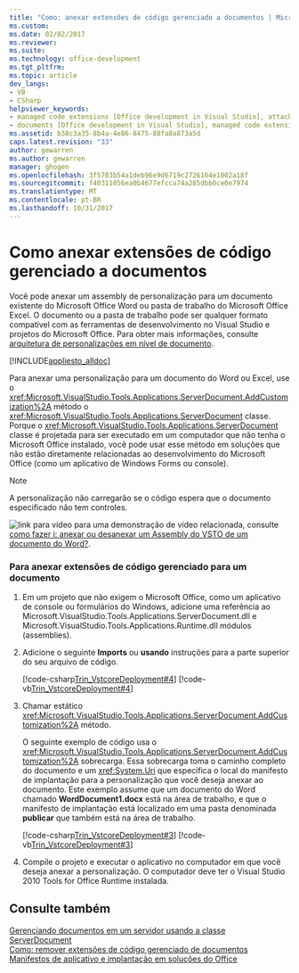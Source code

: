 ```yaml
---
title: "Como: anexar extensões de código gerenciado a documentos | Microsoft Docs"
ms.custom: 
ms.date: 02/02/2017
ms.reviewer: 
ms.suite: 
ms.technology: office-development
ms.tgt_pltfrm: 
ms.topic: article
dev_langs:
- VB
- CSharp
helpviewer_keywords:
- managed code extensions [Office development in Visual Studio], attaching
- documents [Office development in Visual Studio], managed code extensions
ms.assetid: b38c3a35-8b4a-4e86-8475-88fa8a873a5d
caps.latest.revision: "33"
author: gewarren
ms.author: gewarren
manager: ghogen
ms.openlocfilehash: 3f5703b54a1deb96e9d6719c2726164e1002a18f
ms.sourcegitcommit: f40311056ea0b4677efcca74a285dbb0ce0e7974
ms.translationtype: MT
ms.contentlocale: pt-BR
ms.lasthandoff: 10/31/2017
---
```

# <a name="how-to-attach-managed-code-extensions-to-documents"></a>Como anexar extensões de código gerenciado a documentos
  Você pode anexar um assembly de personalização para um documento existente do Microsoft Office Word ou pasta de trabalho do Microsoft Office Excel. O documento ou a pasta de trabalho pode ser qualquer formato compatível com as ferramentas de desenvolvimento no Visual Studio e projetos do Microsoft Office. Para obter mais informações, consulte [arquitetura de personalizações em nível de documento](../vsto/architecture-of-document-level-customizations.md).  
  
 [!INCLUDE[appliesto_alldoc](../vsto/includes/appliesto-alldoc-md.md)]  
  
 Para anexar uma personalização para um documento do Word ou Excel, use o <xref:Microsoft.VisualStudio.Tools.Applications.ServerDocument.AddCustomization%2A> método o <xref:Microsoft.VisualStudio.Tools.Applications.ServerDocument> classe. Porque o <xref:Microsoft.VisualStudio.Tools.Applications.ServerDocument> classe é projetada para ser executado em um computador que não tenha o Microsoft Office instalado, você pode usar esse método em soluções que não estão diretamente relacionadas ao desenvolvimento do Microsoft Office (como um aplicativo de Windows Forms ou console).  
  
> [!NOTE]  
>  A personalização não carregarão se o código espera que o documento especificado não tem controles.  
  
 ![link para vídeo](../vsto/media/playvideo.gif "link para vídeo") para uma demonstração de vídeo relacionada, consulte [como fazer i: anexar ou desanexar um Assembly do VSTO de um documento do Word?](http://go.microsoft.com/fwlink/?LinkId=136782).  
  
### <a name="to-attach-managed-code-extensions-to-a-document"></a>Para anexar extensões de código gerenciado para um documento  
  
1.  Em um projeto que não exigem o Microsoft Office, como um aplicativo de console ou formulários do Windows, adicione uma referência ao Microsoft.VisualStudio.Tools.Applications.ServerDocument.dll e Microsoft.VisualStudio.Tools.Applications.Runtime.dll módulos (assemblies).  
  
2.  Adicione o seguinte **Imports** ou **usando** instruções para a parte superior do seu arquivo de código.  
  
     [!code-csharp[Trin_VstcoreDeployment#4](../vsto/codesnippet/CSharp/Trin_VstcoreDeploymentCS/Program.cs#4)]
     [!code-vb[Trin_VstcoreDeployment#4](../vsto/codesnippet/VisualBasic/Trin_VstcoreDeploymentVB/Program.vb#4)]  
  
3.  Chamar estático <xref:Microsoft.VisualStudio.Tools.Applications.ServerDocument.AddCustomization%2A> método.  
  
     O seguinte exemplo de código usa o <xref:Microsoft.VisualStudio.Tools.Applications.ServerDocument.AddCustomization%2A> sobrecarga. Essa sobrecarga toma o caminho completo do documento e um <xref:System.Uri> que especifica o local do manifesto de implantação para a personalização que você deseja anexar ao documento. Este exemplo assume que um documento do Word chamado **WordDocument1.docx** está na área de trabalho, e que o manifesto de implantação está localizado em uma pasta denominada **publicar** que também está na área de trabalho.  
  
     [!code-csharp[Trin_VstcoreDeployment#3](../vsto/codesnippet/CSharp/Trin_VstcoreDeploymentCS/Program.cs#3)]
     [!code-vb[Trin_VstcoreDeployment#3](../vsto/codesnippet/VisualBasic/Trin_VstcoreDeploymentVB/Program.vb#3)]  
  
4.  Compile o projeto e executar o aplicativo no computador em que você deseja anexar a personalização. O computador deve ter o Visual Studio 2010 Tools for Office Runtime instalada.  
  
## <a name="see-also"></a>Consulte também  
 [Gerenciando documentos em um servidor usando a classe ServerDocument](../vsto/managing-documents-on-a-server-by-using-the-serverdocument-class.md)   
 [Como: remover extensões de código gerenciado de documentos](../vsto/how-to-remove-managed-code-extensions-from-documents.md)   
 [Manifestos de aplicativo e implantação em soluções do Office](../vsto/application-and-deployment-manifests-in-office-solutions.md)  
  